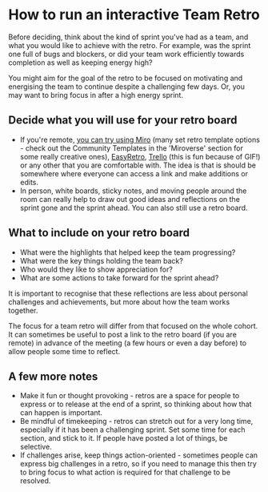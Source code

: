 # How to run an interactive Team Retro

Before deciding, think about the kind of sprint you've had as a team, and what you would like to achieve with the retro. For example, was the sprint one full of bugs and blockers, or did your team work efficiently towards completion as well as keeping energy high?

You might aim for the goal of the retro to be focused on motivating and energising the team to continue despite a challenging few days. Or, you may want to bring focus in after a high energy sprint.

## Decide what you will use for your retro board

* If you're remote, [you can try using Miro](https://miro.com/templates/retrospective/) (many set retro template options - check out the Community Templates in the 'Miroverse' section for some really creative ones), [EasyRetro](http://easyretro.com/), [Trello](https://trello.com/) (this is fun because of GIF!) or any other that you are comfortable with. The idea is that is should be somewhere where everyone can access a link and make additions or edits.
* In person, white boards, sticky notes, and moving people around the room can really help to draw out good ideas and reflections on the sprint gone and the sprint ahead. You can also still use a retro board.

## What to include on your retro board

* What were the highlights that helped keep the team progressing?
* What were the key things holding the team back?
* Who would they like to show appreciation for?
* What are some actions to take forward for the sprint ahead?

It is important to recognise that these reflections are less about personal challenges and achievements, but more about how the team works together.

The focus for a team retro will differ from that focused on the whole cohort. It can sometimes be useful to post a link to the retro board (if you are remote) in advance of the meeting (a few hours or even a day before) to allow people some time to reflect.

## A few more notes

* Make it fun or thought provoking - retros are a space for people to express or to release at the end of a sprint, so thinking about how that can happen is important.
* Be mindful of timekeeping - retros can stretch out for a very long time, especially if it has been a challenging sprint. Set some time for each section, and stick to it. If people have posted a lot of things, be selective.
* If challenges arise, keep things action-oriented - sometimes people can express big challenges in a retro, so if you need to manage this then try to bring focus to what action is required for that challenge to be resolved.